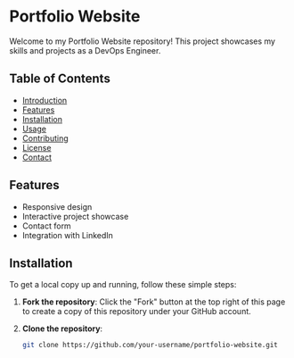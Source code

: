 # Portfolio Website

Welcome to my Portfolio Website repository! This project showcases my skills and projects as a DevOps Engineer.

## Table of Contents

- [Introduction](#introduction)
- [Features](#features)
- [Installation](#installation)
- [Usage](#usage)
- [Contributing](#contributing)
- [License](#license)
- [Contact](#contact)


## Features

- Responsive design
- Interactive project showcase
- Contact form
- Integration with LinkedIn

## Installation

To get a local copy up and running, follow these simple steps:

1. **Fork the repository**:
   Click the "Fork" button at the top right of this page to create a copy of this repository under your GitHub account.

2. **Clone the repository**:
   ```sh
   git clone https://github.com/your-username/portfolio-website.git

   
